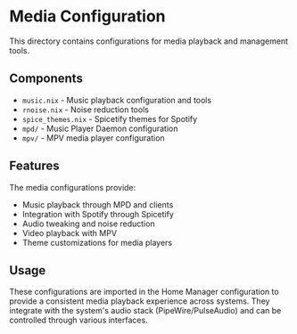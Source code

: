 # Media Configuration

This directory contains configurations for media playback and management tools.

## Components

- `music.nix` - Music playback configuration and tools
- `rnoise.nix` - Noise reduction tools
- `spice_themes.nix` - Spicetify themes for Spotify
- `mpd/` - Music Player Daemon configuration
- `mpv/` - MPV media player configuration

## Features

The media configurations provide:

- Music playback through MPD and clients
- Integration with Spotify through Spicetify
- Audio tweaking and noise reduction
- Video playback with MPV
- Theme customizations for media players

## Usage

These configurations are imported in the Home Manager configuration to provide a consistent media playback experience across systems. They integrate with the system's audio stack (PipeWire/PulseAudio) and can be controlled through various interfaces.
